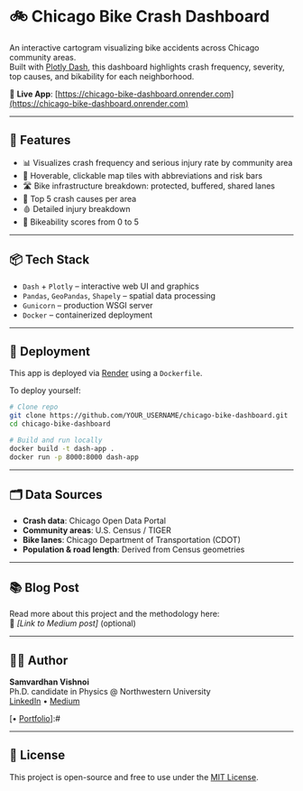 # 🚲 Chicago Bike Crash Dashboard

An interactive cartogram visualizing bike accidents across Chicago community areas.  
Built with [Plotly Dash](https://dash.plotly.com/), this dashboard highlights crash frequency, severity, top causes, and bikability for each neighborhood.

🔗 **Live App**: [https://chicago-bike-dashboard.onrender.com](https://chicago-bike-dashboard.onrender.com)

---

## 🧭 Features

- 📊 Visualizes crash frequency and serious injury rate by community area  
- 📍 Hoverable, clickable map tiles with abbreviations and risk bars  
- 🛣️ Bike infrastructure breakdown: protected, buffered, shared lanes  
- 📌 Top 5 crash causes per area  
- 🩸 Detailed injury breakdown  
- 🚴 Bikeability scores from 0 to 5  

---

## 📦 Tech Stack

- `Dash` + `Plotly` – interactive web UI and graphics  
- `Pandas`, `GeoPandas`, `Shapely` – spatial data processing  
- `Gunicorn` – production WSGI server  
- `Docker` – containerized deployment

---

## 🚀 Deployment

This app is deployed via [Render](https://render.com) using a `Dockerfile`.

To deploy yourself:

```bash
# Clone repo
git clone https://github.com/YOUR_USERNAME/chicago-bike-dashboard.git
cd chicago-bike-dashboard

# Build and run locally
docker build -t dash-app .
docker run -p 8000:8000 dash-app
```

---

## 🗂️ Data Sources

- **Crash data**: Chicago Open Data Portal  
- **Community areas**: U.S. Census / TIGER  
- **Bike lanes**: Chicago Department of Transportation (CDOT)  
- **Population & road length**: Derived from Census geometries  

---

## 📚 Blog Post

Read more about this project and the methodology here:  
📝 _[Link to Medium post]_ (optional)

---

## 🧑‍💻 Author

**Samvardhan Vishnoi**  
Ph.D. candidate in Physics @ Northwestern University  
[LinkedIn](https://www.linkedin.com/in/samvardhan-vishnoi) • [Medium](https://medium.com/@s-vishnoi)

[• [Portfolio](https://your-vercel-site.vercel.app)]:#

---

## 📝 License

This project is open-source and free to use under the [MIT License](LICENSE).
